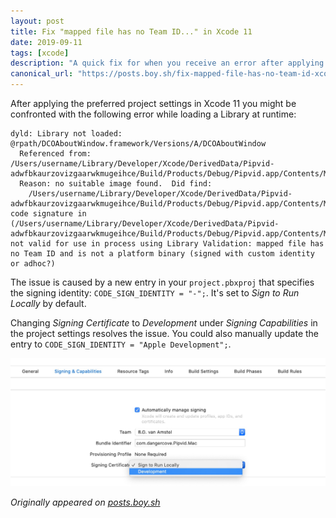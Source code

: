 ```yaml
---
layout: post
title: Fix "mapped file has no Team ID..." in Xcode 11
date: 2019-09-11
tags: [xcode]
description: "A quick fix for when you receive an error after applying the Xcode 11 GM's preferred settings."
canonical_url: "https://posts.boy.sh/fix-mapped-file-has-no-team-id-xcode"
---
```


After applying the preferred project settings in Xcode 11 you might be confronted with the following error while loading a Library at runtime:

```
dyld: Library not loaded: @rpath/DCOAboutWindow.framework/Versions/A/DCOAboutWindow
  Referenced from: /Users/username/Library/Developer/Xcode/DerivedData/Pipvid-adwfbkaurzovizgaarwkmugeihce/Build/Products/Debug/Pipvid.app/Contents/MacOS/Pipvid
  Reason: no suitable image found.  Did find:
	/Users/username/Library/Developer/Xcode/DerivedData/Pipvid-adwfbkaurzovizgaarwkmugeihce/Build/Products/Debug/Pipvid.app/Contents/MacOS/../Frameworks/DCOAboutWindow.framework/Versions/A/DCOAboutWindow: code signature in (/Users/username/Library/Developer/Xcode/DerivedData/Pipvid-adwfbkaurzovizgaarwkmugeihce/Build/Products/Debug/Pipvid.app/Contents/MacOS/../Frameworks/DCOAboutWindow.framework/Versions/A/DCOAboutWindow) not valid for use in process using Library Validation: mapped file has no Team ID and is not a platform binary (signed with custom identity or adhoc?)
```

The issue is caused by a new entry in your `project.pbxproj` that specifies the signing identity: `CODE_SIGN_IDENTITY = "-";`. It's set to _Sign to Run Locally_ by default.

Changing _Signing Certificate_ to _Development_ under _Signing Capabilities_ in the project settings resolves the issue. You could also manually update the entry to `CODE_SIGN_IDENTITY = "Apple Development";`.

![A screenshot showing that you should set 'Signing Certificate' to 'Development'](/assets/img/news/xcode-fix-mapped-file-has-no-team.jpg)

_Originally appeared on [posts.boy.sh](https://posts.boy.sh/fix-mapped-file-has-no-team-id-xcode)_
